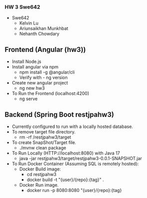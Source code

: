 ### HW 3 Swe642
  - Swe642
    - Kelvin Lu
    - Ariunsaikhan Munkhbat
    - Nehanth Chowdary

## Frontend (Angular (hw3))
  - Install Node.js
  - Install angular via npm
    - npm install -g @angular/cli
    - Verify with - ng version
  - Create new angular project
    - ng new hw3
  - To Run the Frontend (localhost:4200)
    -  ng serve
## Backend (Spring Boot restjpahw3)
  - Currently configured to run with a locally hosted database.
  - To remove target file directory. 
    - rm -rf /restjpahw3/target
  - To create SnapShot/Target file.
    - ./mvnw clean package
  - To Run Locally (HTTP://localhost:8080) with Java 17
    - java -jar restjpahw3/target/restjpahw3-0.0.1-SNAPSHOT.jar
  - To Run Docker Container (Assuming SQL is remotely hosted):
    - Docker Build image:
      - cd restjpahw3
      - docker build -t "{user}/{repo}:{tag}" .
    - Docker Run image. 
      - docker run -p 8080:8080 "{user}/{repo}:{tag}
   
